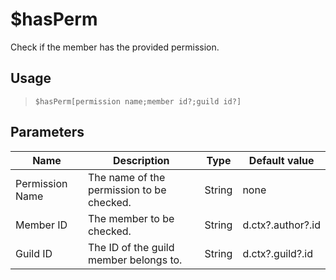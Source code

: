 # $hasPerm
Check if the member has the provided permission.
## Usage
> `$hasPerm[permission name;member id?;guild id?]`
## Parameters
|      Name       |                Description                |  Type  |   Default value   |
|-----------------|-------------------------------------------|--------|-------------------|
| Permission Name | The name of the permission to be checked. | String | none              |
| Member ID       | The member to be checked.                 | String | d.ctx?.author?.id |
| Guild ID        | The ID of the guild member belongs to.    | String | d.ctx?.guild?.id  |
